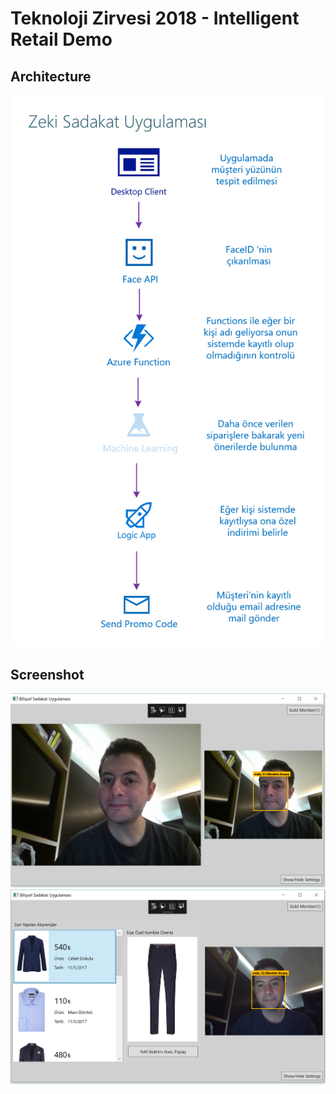 # Teknoloji Zirvesi 2018 - Intelligent Retail Demo

## Architecture

<img src="screenshots/2-Retail-App.png" width="750" alt="Screenshot"> 

## Screenshot

<img src="screenshots/2-Retail-AppSS.png" width="750" alt="Screenshot"> 

<img src="screenshots/2-Retail-AppSS2.png" width="750" alt="Screenshot"> 